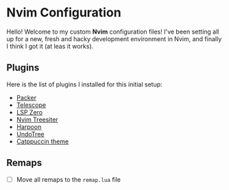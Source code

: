 # Nvim Configuration
Hello! Welcome to my custom **Nvim** configuration files! I've been setting all up for a new, fresh and hacky development environment in Nvim, and finally I think I got it (at leas it works).

## Plugins
Here is the list of plugins I installed for this initial setup:

- [Packer](https://github.com/wbthomason/packer.nvim)
- [Telescope](https://github.com/nvim-telescope/telescope.nvim)
- [LSP Zero](https://github.com/VonHeikemen/lsp-zero.nvim)
- [Nvim Treesiter](https://github.com/nvim-treesitter/nvim-treesitter)
- [Harpoon](https://github.com/ThePrimeagen/harpoon/tree/harpoon2)
- [UndoTree](https://github.com/mbbill/undotree)
- [Catppuccin theme](https://github.com/catppuccin/nvim)

## Remaps
- [ ] Move all remaps to the `remap.lua` file 

